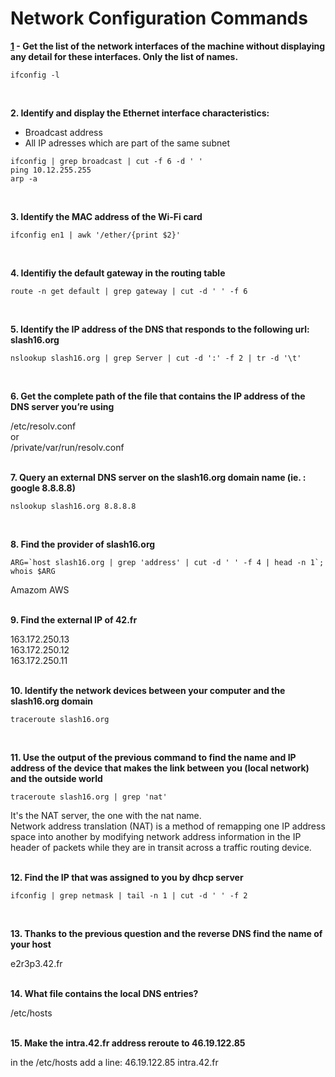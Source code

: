 # Network Configuration Commands

**[1](https://github.com/dfinnis/init/blob/master/network/01) - Get the list of the network interfaces of the machine without displaying any detail for these interfaces. Only the list of names.**

```
ifconfig -l
```
<br>


**2. Identify and display the Ethernet interface characteristics:**
  * Broadcast address <br>
  * All IP adresses which are part of the same subnet

```
ifconfig | grep broadcast | cut -f 6 -d ' '
ping 10.12.255.255
arp -a
```
<br>


**3. Identify the MAC address of the Wi-Fi card**

```
ifconfig en1 | awk '/ether/{print $2}'
```
<br>


**4. Identifiy the default gateway in the routing table**

```
route -n get default | grep gateway | cut -d ' ' -f 6
```
<br>


**5. Identify the IP address of the DNS that responds to the following url: slash16.org**

```
nslookup slash16.org | grep Server | cut -d ':' -f 2 | tr -d '\t'
```
<br>


**6. Get the complete path of the file that contains the IP address of the DNS server you’re using**

/etc/resolv.conf <br>
or <br>
/private/var/run/resolv.conf
<br>
<br>

**7. Query an external DNS server on the slash16.org domain name (ie. : google 8.8.8.8)**

```
nslookup slash16.org 8.8.8.8
```
<br>


**8. Find the provider of slash16.org**

```
ARG=`host slash16.org | grep 'address' | cut -d ' ' -f 4 | head -n 1`;
whois $ARG
```
Amazom AWS
<br>
<br>


**9. Find the external IP of 42.fr**

163.172.250.13 <br>
163.172.250.12 <br>
163.172.250.11
<br>
<br>


**10. Identify the network devices between your computer and the slash16.org domain**

```
traceroute slash16.org
```
<br>


**11. Use the output of the previous command to find the name and IP address of the device that makes the link between you (local network) and the outside world**

```
traceroute slash16.org | grep 'nat'
```

It's the NAT server, the one with the nat name. <br>
Network address translation (NAT) is a method of remapping one IP address space into another by modifying network address information in the IP header of packets while they are in transit across a traffic routing device.
<br>
<br>


**12. Find the IP that was assigned to you by dhcp server**

```
ifconfig | grep netmask | tail -n 1 | cut -d ' ' -f 2
```
<br>


**13. Thanks to the previous question and the reverse DNS find the name of your host**

e2r3p3.42.fr
<br>
<br>


**14. What file contains the local DNS entries?**

/etc/hosts
<br>
<br>


**15. Make the intra.42.fr address reroute to 46.19.122.85**

in the /etc/hosts add a line:
46.19.122.85	intra.42.fr
<br>
<br>
